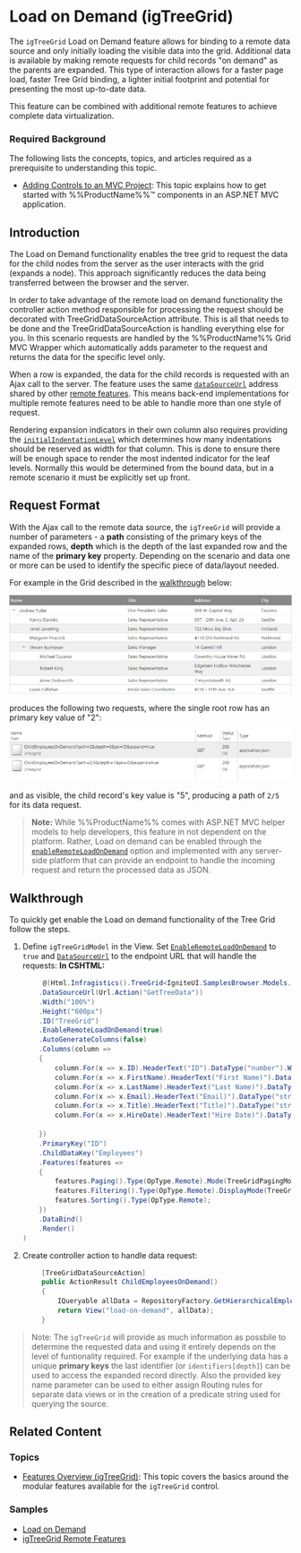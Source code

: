 <!--
|metadata|
{
    "fileName": "igtreegrid-load-on-demand",
    "controlName": ["igTreeGrid"],
    "tags": ["Grids", "MVC", "Virtualization"]
}
|metadata|
-->

# Load on Demand (igTreeGrid)

The `igTreeGrid` Load on Demand feature allows for binding to a remote data source and only initially loading the visible data into the grid. Additional data is available by  making remote requests for child records "on demand" as the parents are expanded. This type of interaction allows for a faster page load, faster Tree Grid binding, a lighter initial footprint and potential for presenting the most up-to-date data.

This feature can be combined with additional remote features to achieve complete data virtualization.


### Required Background

The following lists the concepts, topics, and articles required as a prerequisite to understanding this topic.

- [Adding Controls to an MVC Project](Adding-NetAdvantage-Controls-to-an-MVC-Project.html): This topic explains how to get started with %%ProductName%%™ components in an ASP.NET MVC application.


## Introduction

The Load on Demand functionality enables the tree grid to request the data for the child nodes from the server as the user interacts with the grid (expands a node). This approach significantly reduces the data being transferred between the browser and the server.

In order to take advantage of the remote load on demand functionality the controller action method responsible for processing the request should be decorated with TreeGridDataSourceAction attribute. This is all that needs to be done and the TreeGridDataSourceAction is handling everything else for you. In this scenario requests are handled by the %%ProductName%% Grid MVC Wrapper which automatically adds parameter to the request and returns the data for the specific level only.  

When a row is expanded, the data for the child records is requested with an Ajax call to the server. The feature uses the same [`dataSourceUrl`](%%jQueryApiUrl%%/ui.igtreegrid#options:dataSourceUrl) address shared by other [remote features](igTreeGrid-Remote-Features.html). This means back-end implementations for multiple remote features need to be able to handle more than one style of request.

Rendering expansion indicators in their own column also requires providing the [`initialIndentationLevel`](%%jQueryApiUrl%%/ui.igtreegrid#options:initialIndentationLevel) which determines how many indentations should be reserved as width for that column. This is done to ensure there will be enough space to render the most indented indicator for the leaf levels. Normally this would be determined from the bound data, but in a remote scenario it must be explicitly set up front.

## <a id="request-format"></a> Request Format

With the Ajax call to the remote data source, the `igTreeGrid` will provide a number of parameters - a **path** consisting of the primary keys of the expanded rows, **depth** which is the depth of the last expanded row and the name of the **primary key** property. Depending on the scenario and data one or more can be used to identify the specific piece of data/layout needed.

For example in the Grid described in the [walkthrough](#walkthrough) below:

![](images/igtreegrid-load-on-demand.png "igTreeGrid with Load on Demand")

produces the following two requests, where the single root row has an primary key value of "2":

![](images/igtreegrid-load-on-demand-requests.png "igTreeGrid with Load on Demand requests")  

and as visible, the child record's key value is "5", producing a path of `2/5` for its data request.

> **Note:** While %%ProductName%% comes with ASP.NET MVC helper models to help developers, this feature in not dependent on the platform. Rather, Load on demand can be enabled through the [`enableRemoteLoadOnDemand`](%%jQueryApiUrl%%/ui.igtreegrid#options:enableRemoteLoadOnDemand) option and implemented with any server-side platform that can provide an endpoint to handle the incoming request and return the processed data as JSON.

## <a id="walkthrough"></a> Walkthrough

To quickly get enable the Load on demand functionality of the Tree Grid follow the steps.

1. Define `igTreeGridModel` in the View. Set [`EnableRemoteLoadOnDemand`](Infragistics.Web.Mvc~Infragistics.Web.Mvc.TreeGridModel~EnableRemoteLoadOnDemand.html) to `true` and [`DataSourceUrl`](Infragistics.Web.Mvc~Infragistics.Web.Mvc.GridModel~DataSourceUrl.html) to the endpoint URL that will handle the requests:
	**In CSHTML:**

	```csharp
	     @(Html.Infragistics().TreeGrid<IgniteUI.SamplesBrowser.Models.EmployeeData>()
        .DataSourceUrl(Url.Action("GetTreeData"))
        .Width("100%")
        .Height("600px")
        .ID("TreeGrid")
        .EnableRemoteLoadOnDemand(true)
        .AutoGenerateColumns(false)
        .Columns(column =>
        {
            column.For(x => x.ID).HeaderText("ID").DataType("number").Width("10%");
            column.For(x => x.FirstName).HeaderText("First Name)").DataType("string").Width("25%");
            column.For(x => x.LastName).HeaderText("Last Name)").DataType("string").Width("15%");
            column.For(x => x.Email).HeaderText("Email)").DataType("string").Width("25%");
            column.For(x => x.Title).HeaderText("Title)").DataType("string").Width("25%");
            column.For(x => x.HireDate).HeaderText("Hire Date)").DataType("date").Width("10%");

        })
        .PrimaryKey("ID")
        .ChildDataKey("Employees")
        .Features(features =>
        {
            features.Paging().Type(OpType.Remote).Mode(TreeGridPagingMode.RootLevelOnly).PageSize(3);
            features.Filtering().Type(OpType.Remote).DisplayMode(TreeGridFilteringDisplayMode.ShowWithAncestors);
            features.Sorting().Type(OpType.Remote);
        })
        .DataBind()
        .Render()
    )
	```
2. Create controller action to handle data request:

```csharp
	    [TreeGridDataSourceAction]
        public ActionResult ChildEmployeesOnDemand()
        {
            IQueryable allData = RepositoryFactory.GetHierarchicalEmployeeData().AsQueryable();
            return View("load-on-demand", allData);
        }
```

> Note: The `igTreeGrid` will provide as much information as possbile to determine the requested data and using it entirely depends on the level of funtionality required. For example if the underlying data has a unique **primary keys** the last identifier (or `identifiers[depth]`) can be used to access the expanded record directly. Also the provided key name parameter can be used to either assign Routing rules for separate data views or in the creation of a predicate string used for querying the source.

## <a id="related-content"></a> Related Content

### <a id="topics"></a> Topics
-   [Features Overview (igTreeGrid)](igTreeGrid-Features-Overview.html): This topic covers the basics around the modular features available for the `igTreeGrid` control.

### <a id="samples"></a> Samples
- [Load on Demand](%%SamplesUrl%%/tree-grid/load-on-demand)
- [igTreeGrid Remote Features](%%SamplesUrl%%/tree-grid/overview)
